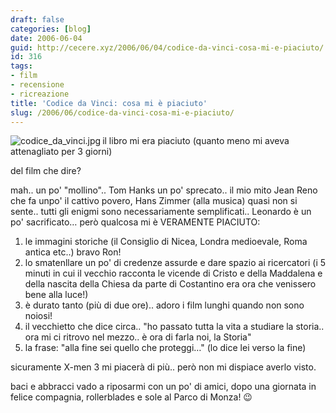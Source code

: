 ```yaml
---
draft: false
categories: [blog]
date: 2006-06-04
guid: http://cecere.xyz/2006/06/04/codice-da-vinci-cosa-mi-e-piaciuto/
id: 316
tags:
- film
- recensione
- ricreazione
title: 'Codice da Vinci: cosa mi è piaciuto'
slug: /2006/06/codice-da-vinci-cosa-mi-e-piaciuto/
---
```


<img align="left" alt="codice_da_vinci.jpg" id="image315" title="codice_da_vinci.jpg" src="http://cecere.xyz/wp-content/uploads/sites/3/2006/06/codice_da_vinci.jpg" />il libro mi era piaciuto (quanto meno mi aveva attenagliato per 3 giorni)

del film che dire?

mah.. un po' "mollino".. Tom Hanks un po' sprecato.. il mio mito Jean Reno che fa unpo' il cattivo povero, Hans Zimmer (alla musica) quasi non si sente.. tutti gli enigmi sono necessariamente semplificati.. Leonardo è un po' sacrificato… però qualcosa mi è VERAMENTE PIACIUTO:

  1. le immagini storiche (il Consiglio di Nicea, Londra medioevale, Roma antica etc..) bravo Ron!
  2. lo smatenllare un po' di credenze assurde e dare spazio ai ricercatori (i 5 minuti in cui il vecchio racconta le vicende di Cristo e della Maddalena e della nascita della Chiesa da parte di Costantino era ora che venissero bene alla luce!)
  3. è durato tanto (più di due ore).. adoro i film lunghi quando non sono noiosi!
  4. il vecchietto che dice circa.. "ho passato tutta la vita a studiare la storia.. ora mi ci ritrovo nel mezzo.. è ora di farla noi, la Storia"
  5. la frase: "alla fine sei quello che proteggi…" (lo dice lei verso la fine)

sicuramente X-men 3 mi piacerà di più.. però non mi dispiace averlo visto.

baci e abbracci vado a riposarmi con un po' di amici, dopo una giornata in felice compagnia, rollerblades e sole al Parco di Monza! 😉